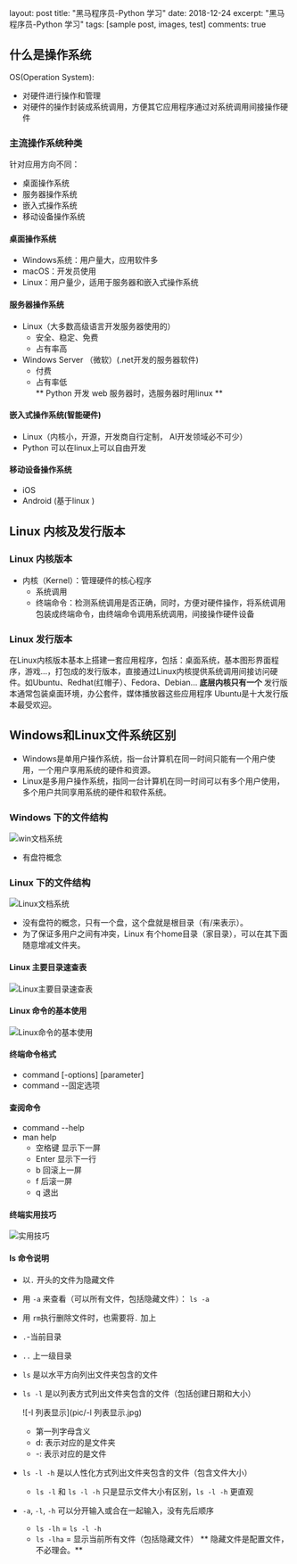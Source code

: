 layout: post
title: "黑马程序员-Python 学习"
date: 2018-12-24
excerpt: "黑马程序员-Python 学习"
tags: [sample post, images, test]
comments: true

## 什么是操作系统

OS(Operation System): 

* 对硬件进行操作和管理
* 对硬件的操作封装成系统调用，方便其它应用程序通过对系统调用间接操作硬件

### 主流操作系统种类
针对应用方向不同：
* 桌面操作系统
* 服务器操作系统
* 嵌入式操作系统
* 移动设备操作系统

#### 桌面操作系统
* Windows系统：用户量大，应用软件多
* macOS：开发员使用
* Linux：用户量少，适用于服务器和嵌入式操作系统

#### 服务器操作系统
* Linux（大多数高级语言开发服务器使用的）
	* 安全、稳定、免费
	* 占有率高
* Windows Server （微软）(.net开发的服务器软件)
	* 付费
	* 占有率低  
** Python 开发 web 服务器时，选服务器时用linux **

#### 嵌入式操作系统(智能硬件)
* Linux（内核小，开源，开发商自行定制， AI开发领域必不可少）
* Python 可以在linux上可以自由开发

#### 移动设备操作系统
* iOS
* Android (基于linux )

## Linux 内核及发行版本
### Linux 内核版本
* 内核（Kernel）：管理硬件的核心程序
	* 系统调用 
	* 终端命令：检测系统调用是否正确，同时，方便对硬件操作，将系统调用包装成终端命令，由终端命令调用系统调用，间接操作硬件设备

### Linux 发行版本
在Linux内核版本基本上搭建一套应用程序，包括：桌面系统，基本图形界面程序，游戏...，打包成的发行版本，直接通过Linux内核提供系统调用间接访问硬件。如Ubuntu、Redhat(红帽子）、Fedora、Debian...
**底层内核只有一个**
发行版本通常包装桌面环境，办公套件，媒体播放器这些应用程序
Ubuntu是十大发行版本最受欢迎。

## Windows和Linux文件系统区别
* Windows是单用户操作系统，指一台计算机在同一时间只能有一个用户使用，一个用户享用系统的硬件和资源。
* Linux是多用户操作系统，指同一台计算机在同一时间可以有多个用户使用，多个用户共同享用系统的硬件和软件系统。

### Windows 下的文件结构
![win文档系统](pic/win文档系统.jpg)
* 有盘符概念

### Linux 下的文件结构
![Linux文档系统](pic/Linux文档系统.jpg)
* 没有盘符的概念，只有一个盘，这个盘就是根目录（有/来表示）。
* 为了保证多用户之间有冲突，Linux 有个home目录（家目录），可以在其下面随意增减文件夹。

#### Linux 主要目录速查表
![Linux主要目录速查表](pic/Linux主要目录速查表.jpg)

#### Linux 命令的基本使用

![Linux命令的基本使用](pic/Linux命令的基本使用.jpg)

#### 终端命令格式
* command [-options] [parameter]
* command --固定选项

#### 查阅命令 
* command --help
* man help
	*  空格键 显示下一屏
	*  Enter 显示下一行
	*  b 回滚上一屏
	*  f 后滚一屏
	*  q 退出

#### 终端实用技巧
![实用技巧](pic/实用技巧.jpg)

#### ls 命令说明
* 以`.` 开头的文件为隐藏文件

* 用 `-a` 来查看（可以所有文件，包括隐藏文件）： `ls -a`

* 用 `rm`执行删除文件时，也需要将`.` 加上

* `.`-当前目录

* `..` 上一级目录

* `ls` 是以水平方向列出文件夹包含的文件

* `ls -l` 是以列表方式列出文件夹包含的文件（包括创建日期和大小）
  
  ![-l 列表显示](pic/-l 列表显示.jpg)
  
  *  第一列字母含义
  	* d: 表示对应的是文件夹
    * -: 表示对应的是文件
  
* `ls -l -h` 是以人性化方式列出文件夹包含的文件（包含文件大小）
	
	* `ls -l` 和 `ls -l -h` 只是显示文件大小有区别，`ls -l -h` 更直观
	
* `-a`, `-l`, `-h` 可以分开输入或合在一起输入，没有先后顺序
	
	*  `ls -lh` =  `ls -l -h`
	*  `ls -lha` = 显示当前所有文件（包括隐藏文件）
	** 隐藏文件是配置文件，不必理会。**
	
